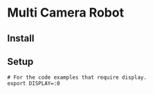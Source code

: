 # Multi Camera Robot

## Install

## Setup

```shell
# For the code examples that require display.
export DISPLAY=:0
```
